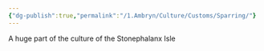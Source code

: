 ```yaml
---
{"dg-publish":true,"permalink":"/1.Ambryn/Culture/Customs/Sparring/"}
---
```


A huge part of the culture of the Stonephalanx Isle